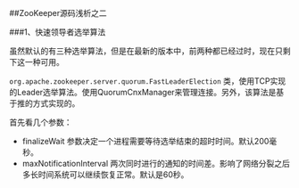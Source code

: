 ##ZooKeeper源码浅析之二

###1、快速领导者选举算法

虽然默认的有三种选举算法，但是在最新的版本中，前两种都已经过时，现在只剩下这一种可用。

`org.apache.zookeeper.server.quorum.FastLeaderElection` 类，使用TCP实现的Leader选举算法。使用QuorumCnxManager来管理连接。另外，该算法是基于推的方式实现的。

首先看几个参数：

* finalizeWait 参数决定一个进程需要等待选举结束的超时时间。默认200毫秒。
* maxNotificationInterval 两次同时进行的通知的时间差。影响了网络分裂之后多长时间系统可以继续恢复正常。默认是60秒。